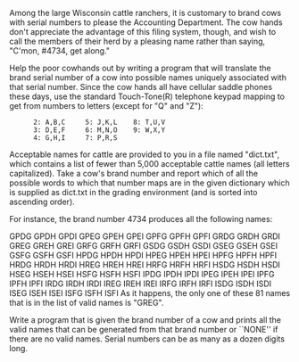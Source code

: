 Among the large Wisconsin cattle ranchers, it is customary to brand cows with serial numbers 
to please the Accounting Department. The cow hands don't appreciate the advantage of this filing 
system, though, and wish to call the members of their herd by a pleasing name rather than 
saying, "C'mon, #4734, get along."

Help the poor cowhands out by writing a program that will translate the brand serial number 
of a cow into possible names uniquely associated with that serial number. Since the cow hands 
all have cellular saddle phones these days, use the standard Touch-Tone(R) telephone keypad 
mapping to get from numbers to letters (except for "Q" and "Z"):

          2: A,B,C     5: J,K,L    8: T,U,V
          3: D,E,F     6: M,N,O    9: W,X,Y
          4: G,H,I     7: P,R,S
Acceptable names for cattle are provided to you in a file named "dict.txt", which contains a 
list of fewer than 5,000 acceptable cattle names (all letters capitalized). Take a cow's brand 
number and report which of all the possible words to which that number maps are in the given 
dictionary which is supplied as dict.txt in the grading environment (and is sorted into ascending order).

For instance, the brand number 4734 produces all the following names:

GPDG GPDH GPDI GPEG GPEH GPEI GPFG GPFH GPFI GRDG GRDH GRDI
GREG GREH GREI GRFG GRFH GRFI GSDG GSDH GSDI GSEG GSEH GSEI
GSFG GSFH GSFI HPDG HPDH HPDI HPEG HPEH HPEI HPFG HPFH HPFI
HRDG HRDH HRDI HREG HREH HREI HRFG HRFH HRFI HSDG HSDH HSDI
HSEG HSEH HSEI HSFG HSFH HSFI IPDG IPDH IPDI IPEG IPEH IPEI
IPFG IPFH IPFI IRDG IRDH IRDI IREG IREH IREI IRFG IRFH IRFI
ISDG ISDH ISDI ISEG ISEH ISEI ISFG ISFH ISFI
As it happens, the only one of these 81 names that is in the list of valid names is "GREG".

Write a program that is given the brand number of a cow and prints all the valid names that can 
be generated from that brand number or ``NONE'' if there are no valid names. Serial numbers can 
be as many as a dozen digits long.